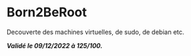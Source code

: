 # Born2BeRoot

Decouverte des machines virtuelles, de sudo, de debian etc. 

***Validé le 09/12/2022 à 125/100.***

